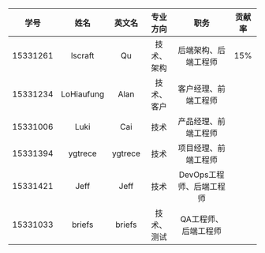 |学号|姓名|英文名|专业方向|职务|贡献率
|:--:|:--:|:--:|:--:|:--:|:--:|
|15331261|lscraft|Qu|技术、架构|后端架构、后端工程师|15%|
|15331234|LoHiaufung|Alan|技术、客户|客户经理、前端工程师| |
|15331006|Luki|Cai|技术|产品经理、前端工程师| |
|15331394|ygtrece|ygtrece|技术|项目经理、前端工程师| |
|15331421|Jeff|Jeff|技术|DevOps工程师、后端工程师| |
|15331033|briefs|briefs|技术、测试|QA工程师、后端工程师| |
